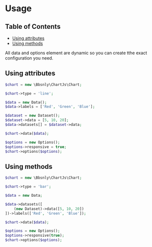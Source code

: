 # Usage

## Table of Contents

- [Using attributes](#using-attributes)
- [Using methods](#using-methods)

All data and options element are dynamic so you can create tthe exact configuration you need.

## Using attributes

```php
$chart = new \Bbsnly\ChartJs\Chart;

$chart->type = 'line';

$data = new Data();
$data->labels = ['Red', 'Green', 'Blue'];

$dataset = new Dataset();
$dataset->data = [5, 10, 20];
$data->datasets[] = $dataset->data;

$chart->data($data);

$options = new Options();
$options->responsive = true;
$chart->options($options);
```

## Using methods

```php
$chart = new \Bbsnly\ChartJs\Chart;

$chart->type = 'bar';

$data = new Data;

$data->datasets([
    (new Dataset)->data([5, 10, 20])
])->labels(['Red', 'Green', 'Blue']);

$chart->data($data);

$options = new Options();
$options->responsive(true);
$chart->options($options);
```
